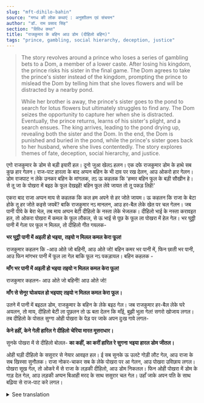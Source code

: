 ```yaml
---
slug: "mft-dihilo-bahin"
source: "मगध की लोक कथाएं : अनुशाीलन एवं संचयन"
author: "डॉ. राम प्रसाद सिंह"
section: "विविध कथा"
title: "राजकुमार के बहिन आउ डोम (दीहिलो बहिन)"
tags: "prince, gambling, social hierarchy, deception, justice"
---
```

<blockquote>
The story revolves around a prince who loses a series of gambling bets to a Dom, a member of a lower caste. After losing his kingdom, the prince risks his sister in the final game. The Dom agrees to take the prince's sister instead of the kingdom, prompting the prince to mislead the Dom by telling him that she loves flowers and will be distracted by a nearby pond. 

While her brother is away, the prince's sister goes to the pond to search for lotus flowers but ultimately struggles to find any. The Dom seizes the opportunity to capture her when she is distracted. Eventually, the prince returns, learns of his sister's plight, and a search ensues. The king arrives, leading to the pond drying up, revealing both the sister and the Dom. In the end, the Dom is punished and buried in the pond, while the prince's sister goes back to her husband, where she lives contentedly. The story explores themes of fate, deception, social hierarchy, and justice.
</blockquote>

एगो राजकुमार के डोम से बड़ी इयारी हल। दूनो जुआ खेलऽ हलन। एक दफे राजकुमार डोम के हाथे सब कुछ हार गेलन। राज-पाट हारला के बाद अप्पन बहिन के भी दाव पर रख देलन, आउ ओकरो हार गेलन। डोम राजपाट न लेके उनकर बहिन के मांगलक, तऽ ऊ कहलक कि 'हम्मर बहिन फूल के बड़ी सौखीन हे। से तू जा के पोखरा में बइठ के फूल देखइहें! बहिन फूल लेवे जायत तो तू पकड़ लिहें!' 

एकरा बाद राजा अप्पन माय से कहलक कि कल हम अपने से हर जोते जायम। ऊ कहलन कि राजा के बेटा होके तू हर जोते कइसे जयबें? बाकि राजकुमार नऽ मानलन, आउ हर-बैल लेके खेत पर चल गेलन। जब पानी पीये के बेरा भेल, तब माय अप्पन बेटी दीहिलो के नस्ता लेके भेजलक। दीहिलो भाई के नस्ता करावइत हल, तो ओकरा पोखरा में कमल के फूल लौकल, से ऊ भाई से पूछ के फूल ला पोखरा में हेल गेल। भर घुठ्ठी पानी में गेला पर फूल न मिलल, तो दीहिलो गीत गयलक- 

**भर घुट्ठी पानी में अइली हो भइया,**
**तइयो न मिलल कमल केरा फूल!** 

राजकुमार कहलन कि -आउ ओते जो बहिनी, आउ ओते जो! 
बहिन कमर भर पानी में, फिन छाती भर पानी, आउ फिन मांगभर पानी में फूल ला गेल बाकि फूल नऽ पकड़ायल। बहिन कहलक - 

**माँग भर पानी में अइली हो भइया**
**तइयो न मिलल कमल केरा फूल!**

राजकुमार कहलन- आउ ओते जो बहिनी! आउ ओते जो!

**माँग से सेनूर घोअयल हो भइयाए** 
**तइयो न मिलल कमल केरा फूल।** 

उतने में पानी में बइठल डोम, राजकुमार के बहिन के लेके बइठ गेल। जब राजकुमार हर-बैल लेके घरे अयलन, तो माय, दीहिलो बेटी ला पूछलन तो ऊ बता देलन कि माँई, बुझी भुला गेल! सगरो खोजाय लगल। तब दीहिलो के पोसल सुग्गा ओही पोखरा के पेड़ पर जाके अपन दुःख गावे लगल- 

**केने हहीं, केने गेली हारिल गे दीहिलो**
**चेरिया मारत मूसराधार।**
 
सुनके पोखरा में से दीहिलो बोलल-
**का कहीं, का करीं हारिल रे सुगना**
**भइया हारल डोम जीतल।** 

ओही घड़ी दीहिलो के ससुरार से नेयार आवइत हल। ई सब सुनके ऊ उलटे गोड़ी लौट गेल, आउ राजा के सब खिस्सा सुनौलक। राजा नोकर-चाकर सब के लेके पोखरा पर आ गेलन, आउ पोखरा उविछाय लगल। पोखरा सूख गेल, तो ओकरे में से राजा के लड़की दीहिलो, आउ डोम निकलल। फिन ओही पोखरा में डोम के गाड़ देल गेल, आउ लड़की अप्पन बिआही मरद के साथ ससुरार चल गेल। उहाँ जाके अपन पति के साथ बढ़िया से राज-पाट करे लगल। 

<details>
<summary>See translation</summary>

Once a prince had a big feud with a Dom (a member of a lower caste). They both were gamblers. One day, the prince lost everything to the Dom. After losing the kingdom, he even put his sister on the line, and he lost her too. When the Dom demanded the prince’s sister instead of the kingdom, he said, "My sister is very fond of flowers. Just go and sit by the pond and watch the flowers! If she goes to pick flowers, then you can catch her!"

After this, the king asked his mother if he would win in the next game. She replied, "How can you, being the king's son, lose?" But the prince did not listen and took the oxen and went to the field. When it was time to drink water, the mother sent her daughter to bring snacks. The sister was preparing food for her brother when she saw the lotus flowers in the pond; she asked him about the flowers and went to the pond to get them. She went into the water, but after some time, she could not find any flowers, so she sang a song:

**"Though I've come with a belly full of water, Brother,**  
**Still, I could not find the lotus flower!"**

The prince then called out to his sister, "Come here, sister! Come here!" The sister went waist-deep into the water, then found herself chest-deep, and finally knee-deep, still trying to catch the flowers, but she couldn’t grasp any. She said:

**“Though I’ve come with my hands outstretched, Brother**  
**Still, I could not find the lotus flower!”**

Just then, sitting in the water, the Dom caught the prince's sister. When the prince returned home with the oxen, his mother asked his sister where she was. She replied that she had forgotten the way! A search began for her. Then the sister’s parrot flew to the tree by the pond and started to lament her misfortune:

**“Where did she go, where did she go, the sister who lost?**  
**Beating my chest in sorrow!”**

Hearing this, the sister spoke from the water:

**“What’s wrong, what has happened, dear parrot?**  
**My brother lost, the Dom won!”**

At that moment, the sister’s father-in-law was coming from the in-laws’ house. Hearing all this, he turned back and reported everything to the king. The king, along with his servants and attendants, went to the pond and began searching it. When the pond dried up, the king's daughter, the sister, and the Dom emerged. Then the Dom was buried in that same pond, and the sister went back to her husband at her in-laws’ house. There, she began to rule happily with her husband.
</details>